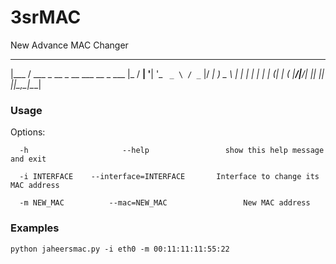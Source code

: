 # 3srMAC
New Advance MAC Changer

 _____                               
|___ / ___ _ __ _ __ ___   __ _  ___ 
  |_ \/ __| '__| '_ ` _ \ / _` |/ __|
 ___) \__ \ |  | | | | | | (_| | (__ 
|____/|___/_|  |_| |_| |_|\__,_|\___|


### Usage 
Options:
```
  -h                     --help                 show this help message and exit
  
  -i INTERFACE    --interface=INTERFACE       Interface to change its MAC address
                        
  -m NEW_MAC          --mac=NEW_MAC                 New MAC address    
  ```
### Examples
```python jaheersmac.py -i eth0 -m 00:11:11:11:55:22```

